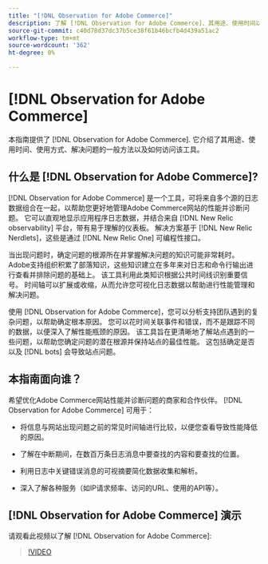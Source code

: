 ```yaml
---
title: "[!DNL Observation for Adobe Commerce]"
description: 了解 [!DNL Observation for Adobe Commerce]、其用途、使用时间以及获取访问权限。
source-git-commit: c40d78d37dc37b5ce38f61b46bcfb4d439a51ac2
workflow-type: tm+mt
source-wordcount: '362'
ht-degree: 0%

---
```


# [!DNL Observation for Adobe Commerce]

本指南提供了 [!DNL Observation for Adobe Commerce]. 它介绍了其用途、使用时间、使用方式、解决问题的一般方法以及如何访问该工具。

## 什么是 [!DNL Observation for Adobe Commerce]?

[!DNL Observation for Adobe Commerce] 是一个工具，可将来自多个源的日志数据组合在一起，以帮助您更好地管理Adobe Commerce网站的性能并诊断问题。 它可以直观地显示应用程序日志数据，并结合来自 [!DNL New Relic observability] 平台，带有易于理解的仪表板。 解决方案基于 [!DNL New Relic Nerdlets]，这些是通过 [!DNL New Relic One] 可编程性接口。

当出现问题时，确定问题的根源所在并掌握解决问题的知识可能非常耗时。 Adobe支持组织积累了部落知识，这些知识建立在多年来对日志和命令行输出进行查看并排除问题的基础上。 该工具利用此类知识根据公共时间线识别重要信号。 时间轴可以扩展或收缩，从而允许您可视化日志数据以帮助进行性能管理和解决问题。

使用 [!DNL Observation for Adobe Commerce]，您可以分析支持团队遇到的复杂问题，以帮助确定根本原因。 您可以花时间关联事件和错误，而不是跟踪不同的数据，以便深入了解性能瓶颈的原因。 该工具旨在更清晰地了解站点遇到的一些问题，以帮助您确定问题的潜在根源并保持站点的最佳性能。 这包括确定是否以及 [!DNL bots] 会导致站点问题。

## 本指南面向谁？

希望优化Adobe Commerce网站性能并诊断问题的商家和合作伙伴。 [!DNL Observation for Adobe Commerce] 可用于：

* 将信息与网站出现问题之前的常见时间轴进行比较，以便您查看导致性能降低的原因。

* 了解在中断期间，在数百万条日志消息中要查找的内容和要查找的位置。

* 利用日志中关键错误消息的可视摘要简化数据收集和解析。

* 深入了解各种服务（如IP请求频率、访问的URL、使用的API等）。

## [!DNL Observation for Adobe Commerce] 演示

请观看此视频以了解 [!DNL Observation for Adobe Commerce]:

>[!VIDEO](https://video.tv.adobe.com/v/344444?quality=12)
